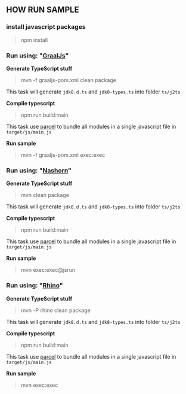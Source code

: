 ## HOW RUN SAMPLE

### install javascript packages

> npm install

### Run using:  "[GraalJs](https://github.com/graalvm/graaljs)"

**Generate TypeScript stuff**

> mvn -f graaljs-pom.xml clean package

This task will generate `jdk8.d.ts` and `jdk8-types.ts` into folder `ts/j2ts`

**Compile typescript**

> npm run build:main

This task use [parcel](https://parceljs.org/) to bundle all modules in a single javascript file in `target/js/main.js`

**Run sample**

> mvn -f graaljs-pom.xml exec:exec

### Run using:  "[Nashorn](http://www.oracle.com/technetwork/articles/java/jf14-nashorn-2126515.html)"

**Generate TypeScript stuff**

> mvn clean package

This task will generate `jdk8.d.ts` and `jdk8-types.ts` into folder `ts/j2ts`

**Compile typescript**

> npm run build:main

This task use [parcel](https://parceljs.org/) to bundle all modules in a single javascript file in `target/js/main.js`

**Run sample**

> mvn exec:exec@jsrun


### Run using:  "[Rhino](https://github.com/mozilla/rhino)"

**Generate TypeScript stuff**

> mvn -P rhino clean package

This task will generate `jdk8.d.ts` and `jdk8-types.ts` into folder `ts/j2ts`

**Compile typescript**

> npm run build:main

This task use [parcel](https://parceljs.org/) to bundle all modules in a single javascript file in `target/js/main.js`

**Run sample**

> mvn exec:exec
